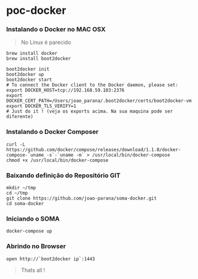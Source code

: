 # poc-docker

### Instalando o Docker no MAC OSX

> No Linux é parecido

    brew install docker 
    brew install boot2docker 
    
    boot2docker init  
    boot2docker up 
    boot2docker start  
    # To connect the Docker client to the Docker daemon, please set: 
    export DOCKER_HOST=tcp://192.168.59.103:2376 
    export DOCKER_CERT_PATH=/Users/joao_parana/.boot2docker/certs/boot2docker-vm 
    export DOCKER_TLS_VERIFY=1
    # Just do it ! (veja os exports acima. Na sua maquina pode ser diferente)
    

### Instalando o Docker Composer
    curl -L https://github.com/docker/compose/releases/download/1.1.0/docker-compose-`uname -s`-`uname -m` > /usr/local/bin/docker-compose
    chmod +x /usr/local/bin/docker-compose
    
### Baixando definição do Repositório GIT
    mkdir ~/tmp
    cd ~/tmp
    git clone https://github.com/joao-parana/soma-docker.git
    cd soma-docker

### Iniciando o SOMA
    docker-compose up

### Abrindo no Browser
    open http://`boot2docker ip`:1443

> Thats all !


